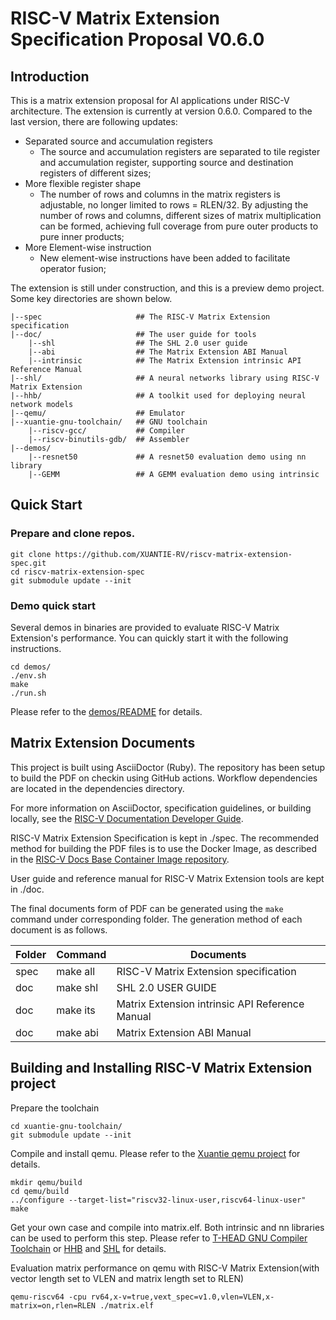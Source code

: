 # RISC-V Matrix Extension Specification Proposal V0.6.0

## Introduction
This is a matrix extension proposal for AI applications under RISC-V architecture. The extension is currently at version 0.6.0. Compared to the last version, there are following updates:

* Separated source and accumulation registers
  - The source and accumulation registers are separated to tile register and accumulation register, supporting source and destination registers of different sizes; 
* More flexible register shape
  - The number of rows and columns in the matrix registers is adjustable, no longer limited to rows = RLEN/32. By adjusting the number of rows and columns, different sizes of matrix multiplication can be formed, achieving full coverage from pure outer products to pure inner products; 
* More Element-wise instruction
  - New element-wise instructions have been added to facilitate operator fusion;



The extension is still under construction, and this is a preview demo project.
Some key directories are shown below.
```
|--spec                     ## The RISC-V Matrix Extension specification
|--doc/                     ## The user guide for tools  
    |--shl                  ## The SHL 2.0 user guide
    |--abi                  ## The Matrix Extension ABI Manual
    |--intrinsic            ## The Matrix Extension intrinsic API Reference Manual
|--shl/                     ## A neural networks library using RISC-V Matrix Extension
|--hhb/                     ## A toolkit used for deploying neural network models
|--qemu/                    ## Emulator
|--xuantie-gnu-toolchain/   ## GNU toolchain
    |--riscv-gcc/           ## Compiler
    |--riscv-binutils-gdb/  ## Assembler
|--demos/               
    |--resnet50             ## A resnet50 evaluation demo using nn library
    |--GEMM                 ## A GEMM evaluation demo using intrinsic
```

## Quick Start
### Prepare and clone repos.
```
git clone https://github.com/XUANTIE-RV/riscv-matrix-extension-spec.git
cd riscv-matrix-extension-spec
git submodule update --init
```
### Demo quick start
Several demos in binaries are provided to evaluate RISC-V Matrix Extension's performance. You can quickly start it with the following instructions.
```
cd demos/
./env.sh
make 
./run.sh
```
Please refer to the [demos/README](https://github.com/XUANTIE-RV/riscv-matrix-extension-spec/blob/master/demos/README.md) for details.

## Matrix Extension Documents
This project is built using AsciiDoctor (Ruby). The repository has been setup to build the PDF on checkin using GitHub actions. Workflow dependencies are located in the dependencies directory.

For more information on AsciiDoctor, specification guidelines, or building locally, see the
[RISC-V Documentation Developer Guide](https://github.com/riscv/docs-dev-guide).

RISC-V Matrix Extension Specification is kept in ./spec.
The recommended method for building the PDF files is to use the Docker Image, as described in the [RISC-V Docs Base Container Image repository](https://github.com/riscv/riscv-docs-base-container-image).

User guide and reference manual for RISC-V Matrix Extension tools are kept in ./doc.

The final documents form of PDF can be generated using the `make` command under corresponding folder. The generation method of each document is as follows.

| Folder | Command     |     Documents |
| ----   | ----        | ----      |
| spec | make all      | RISC-V Matrix Extension specification |
| doc  | make shl    | SHL 2.0 USER GUIDE |
| doc  | make its    | Matrix Extension intrinsic API Reference Manual |
| doc  | make abi    | Matrix Extension ABI Manual |


## Building and Installing RISC-V Matrix Extension project
Prepare the toolchain
```
cd xuantie-gnu-toolchain/
git submodule update --init
```
Compile and install qemu. Please refer to the [Xuantie qemu project](https://github.com/riscv/docs-dev-guide) for details.
```
mkdir qemu/build
cd qemu/build
../configure --target-list="riscv32-linux-user,riscv64-linux-user"
make
```

Get your own case and compile into matrix.elf. Both intrinsic and nn libraries can be used to perform this step.
Please refer to [T-HEAD GNU Compiler Toolchain](https://github.com/XUANTIE-RV/xuantie-gnu-toolchain) or [HHB](https://www.yuque.com/za4k4z/kvkcoh/sxltga) and [SHL](https://github.com/XUANTIE-RV/csi-nn2) for details.

Evaluation matrix performance on qemu with RISC-V Matrix Extension(with vector length set to VLEN and matrix length set to RLEN)
```
qemu-riscv64 -cpu rv64,x-v=true,vext_spec=v1.0,vlen=VLEN,x-matrix=on,rlen=RLEN ./matrix.elf
```


 
